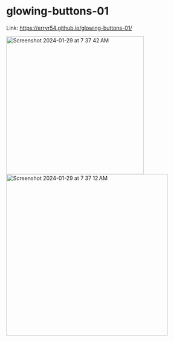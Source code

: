 # glowing-buttons-01

Link: https://erryr54.github.io/glowing-buttons-01/


<img width="364" alt="Screenshot 2024-01-29 at 7 37 42 AM" src="https://github.com/erryr54/glowing-buttons-01/assets/114791609/fec3ed7a-03cd-4151-b749-8b528327377f">


<img width="427" alt="Screenshot 2024-01-29 at 7 37 12 AM" src="https://github.com/erryr54/glowing-buttons-01/assets/114791609/0256b022-cf09-41dc-8455-5229608ba94d">


